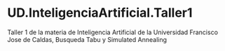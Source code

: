 # UD.InteligenciaArtificial.Taller1
Taller 1 de la materia de Inteligencia Artificial de la Universidad Francisco Jose de Caldas, Busqueda Tabu y Simulated Annealing
